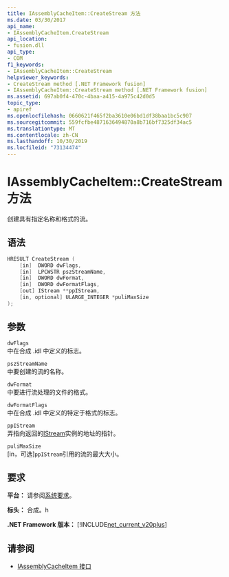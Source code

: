 ```yaml
---
title: IAssemblyCacheItem::CreateStream 方法
ms.date: 03/30/2017
api_name:
- IAssemblyCacheItem.CreateStream
api_location:
- fusion.dll
api_type:
- COM
f1_keywords:
- IAssemblyCacheItem::CreateStream
helpviewer_keywords:
- CreateStream method [.NET Framework fusion]
- IAssemblyCacheItem::CreateStream method [.NET Framework fusion]
ms.assetid: 697ab0f4-470c-4baa-a415-4a975c42d0d5
topic_type:
- apiref
ms.openlocfilehash: 0660621f465f2ba3610e06bd1df38baa1bc5c907
ms.sourcegitcommit: 559fcfbe4871636494870a8b716bf7325df34ac5
ms.translationtype: MT
ms.contentlocale: zh-CN
ms.lasthandoff: 10/30/2019
ms.locfileid: "73134474"
---
```

# <a name="iassemblycacheitemcreatestream-method"></a>IAssemblyCacheItem::CreateStream 方法

创建具有指定名称和格式的流。

## <a name="syntax"></a>语法

```cpp
HRESULT CreateStream (
    [in]  DWORD dwFlags,
    [in]  LPCWSTR pszStreamName,
    [in]  DWORD dwFormat,
    [in]  DWORD dwFormatFlags,
    [out] IStream **ppIStream,
    [in, optional] ULARGE_INTEGER *puliMaxSize
);
```

## <a name="parameters"></a>参数

`dwFlags`\
中在合成 .idl 中定义的标志。

`pszStreamName`\
中要创建的流的名称。

`dwFormat`\
中要进行流处理的文件的格式。

`dwFormatFlags`\
中在合成 .idl 中定义的特定于格式的标志。

`ppIStream`\
弄指向返回的[IStream](/windows/desktop/api/objidl/nn-objidl-istream)实例的地址的指针。

`puliMaxSize`\
[in，可选]`ppIStream`引用的流的最大大小。

## <a name="requirements"></a>要求

**平台：** 请参阅[系统要求](../../get-started/system-requirements.md)。

**标头：** 合成。h

**.NET Framework 版本：** [!INCLUDE[net_current_v20plus](../../../../includes/net-current-v20plus-md.md)]

## <a name="see-also"></a>请参阅

- [IAssemblyCacheItem 接口](iassemblycacheitem-interface.md)
